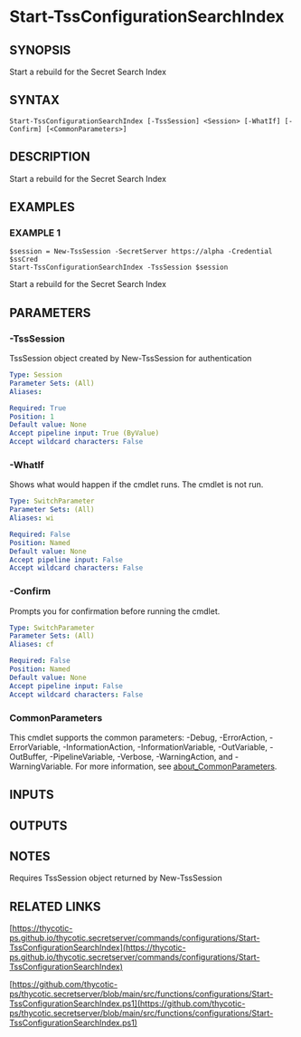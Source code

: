 # Start-TssConfigurationSearchIndex

## SYNOPSIS
Start a rebuild for the Secret Search Index

## SYNTAX

```
Start-TssConfigurationSearchIndex [-TssSession] <Session> [-WhatIf] [-Confirm] [<CommonParameters>]
```

## DESCRIPTION
Start a rebuild for the Secret Search Index

## EXAMPLES

### EXAMPLE 1
```
$session = New-TssSession -SecretServer https://alpha -Credential $ssCred
Start-TssConfigurationSearchIndex -TssSession $session
```

Start a rebuild for the Secret Search Index

## PARAMETERS

### -TssSession
TssSession object created by New-TssSession for authentication

```yaml
Type: Session
Parameter Sets: (All)
Aliases:

Required: True
Position: 1
Default value: None
Accept pipeline input: True (ByValue)
Accept wildcard characters: False
```

### -WhatIf
Shows what would happen if the cmdlet runs.
The cmdlet is not run.

```yaml
Type: SwitchParameter
Parameter Sets: (All)
Aliases: wi

Required: False
Position: Named
Default value: None
Accept pipeline input: False
Accept wildcard characters: False
```

### -Confirm
Prompts you for confirmation before running the cmdlet.

```yaml
Type: SwitchParameter
Parameter Sets: (All)
Aliases: cf

Required: False
Position: Named
Default value: None
Accept pipeline input: False
Accept wildcard characters: False
```

### CommonParameters
This cmdlet supports the common parameters: -Debug, -ErrorAction, -ErrorVariable, -InformationAction, -InformationVariable, -OutVariable, -OutBuffer, -PipelineVariable, -Verbose, -WarningAction, and -WarningVariable. For more information, see [about_CommonParameters](http://go.microsoft.com/fwlink/?LinkID=113216).

## INPUTS

## OUTPUTS

## NOTES
Requires TssSession object returned by New-TssSession

## RELATED LINKS

[https://thycotic-ps.github.io/thycotic.secretserver/commands/configurations/Start-TssConfigurationSearchIndex](https://thycotic-ps.github.io/thycotic.secretserver/commands/configurations/Start-TssConfigurationSearchIndex)

[https://github.com/thycotic-ps/thycotic.secretserver/blob/main/src/functions/configurations/Start-TssConfigurationSearchIndex.ps1](https://github.com/thycotic-ps/thycotic.secretserver/blob/main/src/functions/configurations/Start-TssConfigurationSearchIndex.ps1)

